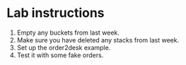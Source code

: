 # Lab instructions

1. Empty any buckets from last week. 
2. Make sure you have deleted any stacks from last week. 
3. Set up the order2desk example. 
4. Test it with some fake orders. 
